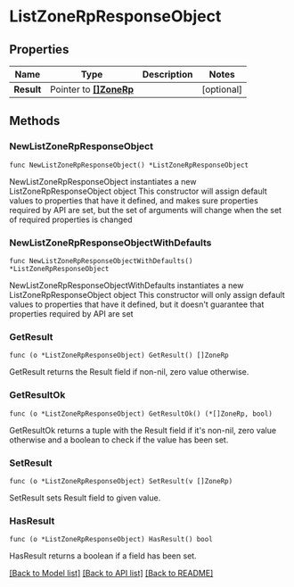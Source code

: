 # ListZoneRpResponseObject

## Properties

Name | Type | Description | Notes
------------ | ------------- | ------------- | -------------
**Result** | Pointer to [**[]ZoneRp**](ZoneRp.md) |  | [optional] 

## Methods

### NewListZoneRpResponseObject

`func NewListZoneRpResponseObject() *ListZoneRpResponseObject`

NewListZoneRpResponseObject instantiates a new ListZoneRpResponseObject object
This constructor will assign default values to properties that have it defined,
and makes sure properties required by API are set, but the set of arguments
will change when the set of required properties is changed

### NewListZoneRpResponseObjectWithDefaults

`func NewListZoneRpResponseObjectWithDefaults() *ListZoneRpResponseObject`

NewListZoneRpResponseObjectWithDefaults instantiates a new ListZoneRpResponseObject object
This constructor will only assign default values to properties that have it defined,
but it doesn't guarantee that properties required by API are set

### GetResult

`func (o *ListZoneRpResponseObject) GetResult() []ZoneRp`

GetResult returns the Result field if non-nil, zero value otherwise.

### GetResultOk

`func (o *ListZoneRpResponseObject) GetResultOk() (*[]ZoneRp, bool)`

GetResultOk returns a tuple with the Result field if it's non-nil, zero value otherwise
and a boolean to check if the value has been set.

### SetResult

`func (o *ListZoneRpResponseObject) SetResult(v []ZoneRp)`

SetResult sets Result field to given value.

### HasResult

`func (o *ListZoneRpResponseObject) HasResult() bool`

HasResult returns a boolean if a field has been set.


[[Back to Model list]](../README.md#documentation-for-models) [[Back to API list]](../README.md#documentation-for-api-endpoints) [[Back to README]](../README.md)


